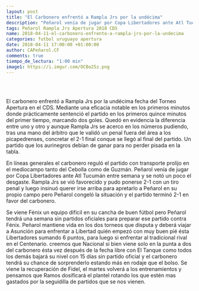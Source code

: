 ```yaml
---
layout: post
title: "El Carbonero enfrentó a Rampla Jrs por la undécima"
description: "Peñarol venía de jugar por Copa Libertadores ante Atl Tucumán entre semana y Rampla Jrs se vió favorecido."
tags: Peñarol Rampla Jrs Apertura 2018 CDS
name: 2018-04-11-el-carbonero-enfrento-a-rampla-jrs-por-la-undecima
categories: futbol uruguayo apertura
date: 2018-04-11 17:00:00 +01:00:00
author: CAPeñarol.CF
comments: true
tiempo_de_lectura: "1:00 min"
image1: https://i.imgur.com/OCBo25z.png
---
```


<!--<center><img src="https://i.imgur.com/OCBo25z.png" width="600px"></center>-->

<br>
<br>

El carbonero enfrentó a Rampla Jrs por la undécima fecha del Torneo Apertura en el CDS. Mediante una eficacia notable en los primeros minutos donde prácticamente sentenció el partido en los primeros quince minutos del primer tiempo, marcando dos goles. Quedó en evidencia la diferencia entre uno y otro y aunque Rampla Jrs se acerco en los números pudiendo, tras una mano del árbitro que le validó un penal fuera del área a los picapedrenses, concretar el 2-1 final conque se llegó al final del partido. Un partido que los aurinegros debían de ganar para no perder pisada en la tabla.

En líneas generales el carbonero reguló el partido con transporte prolijo en el mediocampo tanto del Cebolla como de Guzmán. Peñarol venía de jugar por Copa Libertadores ante Atl Tucumán entre semana y se notó un poco el desgaste. Rampla Jrs se vió favorecido y pudo ponerse 2-1 con un tiro penal y luego insinuó querer irse arriba para apretarlo a Peñarol en su propio campo pero Peñarol congeló la situación y el partido terminó 2-1 en favor del carbonero.

Se viene Fénix un equipo difícil en su cancha de buen fútbol pero Peñarol tendrá una semana sin partidos oficiales para preparar ese partido contra Fénix. Peñarol mantiene vida en los dos torneos que disputa y deberá viajar a Asunción para enfrentar a Libertad quién empezó con muy buen pié ésta Libertadores sumando 6 puntos, para luego si enfrentar al tradicional rival en el Centenario. creemos que Nacional si bien viene solo en la punta a dos del carbonero ésta vez después de la fecha libre con El Tanque como todos los demás bajará su nivel con 15 días sin partido oficial y el carbonero tendrá su chance de sorprenderlo estando más en rodaje que el bolso. Se viene la recuperación de Fidel, el martes volverá a los entrenamientos y pensamos que Ramos dosificará el plantel rotando los que estén mas gastados por la seguidilla de partidos que se nos vienen.

